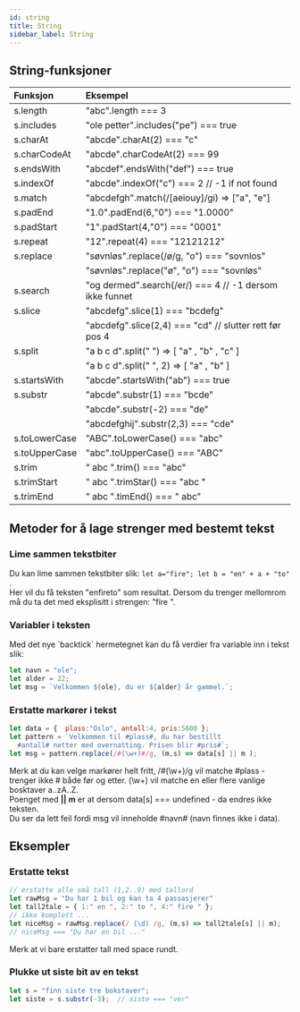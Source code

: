 ```yaml
---
id: string
title: String
sidebar_label: String
---
```



## String-funksjoner

| Funksjon | Eksempel |
| :--- | :--- |
| s.length | "abc".length === 3 |
| s.includes | "ole petter".includes\("pe"\) === true |
| s.charAt | "abcde".charAt\(2\) === "c" |
| s.charCodeAt | "abcde".charCodeAt\(2\) === 99 |
| s.endsWith | "abcdef".endsWith\("def"\) === true |
| s.indexOf | "abcde".indexOf\("c"\) === 2    // -1 if not found |
| s.match | "abcdefgh".match\(/\[aeiouy\]/gi\) =&gt; \["a", "e"\] |
| s.padEnd | "1.0".padEnd\(6,"0"\) === "1.0000" |
| s.padStart | "1".padStart\(4,"0"\) === "0001" |
| s.repeat | "12".repeat\(4\) === "12121212" |
| s.replace | "søvnløs".replace\(/ø/g, "o"\) === "sovnlos" |
|  | "søvnløs".replace\("ø", "o"\) === "sovnløs" |
| s.search | "og dermed".search\(/er/\) === 4  // -1 dersom ikke funnet |
| s.slice | "abcdefg".slice\(1\) === "bcdefg" |
|  | "abcdefg".slice\(2,4\) === "cd"  // slutter rett før pos 4 |
| s.split | "a b c d".split\(" "\) =&gt; \[ "a" , "b" , "c" \]  |
|  | "a b c d".split\(" ", 2\) =&gt; \[ "a" , "b" \]  |
| s.startsWith | "abcde".startsWith\("ab"\) === true |
| s.substr | "abcde".substr\(1\) === "bcde" |
|  | "abcde".substr\(-2\) === "de" |
|  | "abcdefghij".substr\(2,3\) === "cde" |
| s.toLowerCase | "ABC".toLowerCase\(\) === "abc" |
| s.toUpperCase | "abc".toUpperCase\(\) === "ABC" |
| s.trim | " abc ".trim\(\) === "abc" |
| s.trimStart | " abc ".trimStar\(\) === "abc " |
| s.trimEnd | " abc ".timEnd\(\) === " abc" |

## Metoder for å lage strenger med bestemt tekst

### Lime sammen tekstbiter

Du kan lime sammen tekstbiter slik: `let a="fire"; let b = "en" + a + "to"` .  
Her vil du få teksten "enfireto" som resultat. Dersom du trenger mellomrom må du ta det med eksplisitt i strengen: "fire ".

### Variabler i teksten

Med det nye \`backtick\` hermetegnet kan du få verdier fra variable inn i tekst slik:

```javascript
let navn = "ole";
let alder = 22;
let msg = `Velkommen ${ole}, du er ${alder} år gammel.`;
```

### Erstatte markører i tekst

```javascript
let data = {  plass:"Oslo", antall:4, pris:5600 };
let pattern = `Velkommen til #plass#, du har bestillt
  #antall# netter med overnatting. Prisen blir #pris#`;
let msg = pattern.replace(/#(\w+)#/g, (m,s) => data[s] || m );
```

Merk at du kan velge markører helt fritt, /\#\(\w+\)/g vil matche \#plass - trenger ikke \# både før og etter. \(\w+\) vil matche en eller flere vanlige bosktaver a..zA..Z.  
Poenget med   **\|\| m**  er at dersom data\[s\] === undefined -  da endres ikke teksten.  
Du ser da lett feil fordi msg vil inneholde \#navn\# \(navn finnes ikke i data\).

## Eksempler

### Erstatte tekst

```javascript
// erstatte alle små tall (1,2..9) med tallord
let rawMsg = "Du har 1 bil og kan ta 4 passasjerer"
let tall2tale = { 1:" en ", 2:" to ", 4:" fire " };  
// ikke komplett ...
let niceMsg = rawMsg.replace(/ (\d) /g, (m,s) => tall2tale[s] || m);
// niceMsg === "Du har en bil ..."
```

Merk at vi bare erstatter tall med space rundt.

### Plukke ut siste bit av en tekst

```javascript
let s = "finn siste tre bokstaver";
let siste = s.substr(-3);  // siste === "ver"
```
